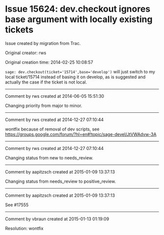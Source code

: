 # Issue 15624: dev.checkout ignores base argument with locally existing tickets

Issue created by migration from Trac.

Original creator: rws

Original creation time: 2014-02-25 10:08:57

`sage: dev.checkout(ticket='15714',base='develop')` will just switch to my local ticket/15714 instead of basing it on develop, as is suggested and actually the case if the ticket is not local.


---

Comment by rws created at 2014-06-05 15:51:30

Changing priority from major to minor.


---

Comment by rws created at 2014-12-27 07:10:44

wontfix because of removal of dev scripts, see https://groups.google.com/forum/?hl=en#!topic/sage-devel/JtVWAdvw-3A


---

Comment by rws created at 2014-12-27 07:10:44

Changing status from new to needs_review.


---

Comment by aapitzsch created at 2015-01-09 13:37:13

Changing status from needs_review to positive_review.


---

Comment by aapitzsch created at 2015-01-09 13:37:13

See #17555


---

Comment by vbraun created at 2015-01-13 01:19:09

Resolution: wontfix
